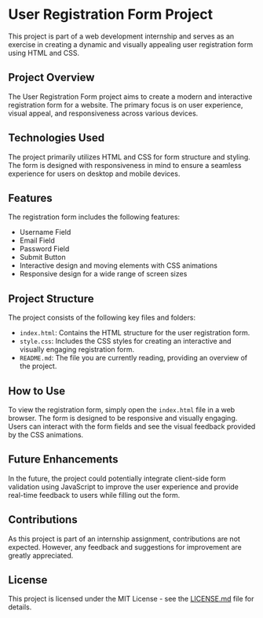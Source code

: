 # User Registration Form Project

This project is part of a web development internship and serves as an exercise in creating a dynamic and visually appealing user registration form using HTML and CSS.

## Project Overview

The User Registration Form project aims to create a modern and interactive registration form for a website. The primary focus is on user experience, visual appeal, and responsiveness across various devices.

## Technologies Used

The project primarily utilizes HTML and CSS for form structure and styling. The form is designed with responsiveness in mind to ensure a seamless experience for users on desktop and mobile devices.

## Features

The registration form includes the following features:

- Username Field
- Email Field
- Password Field
- Submit Button
- Interactive design and moving elements with CSS animations
- Responsive design for a wide range of screen sizes

## Project Structure

The project consists of the following key files and folders:

- `index.html`: Contains the HTML structure for the user registration form.
- `style.css`: Includes the CSS styles for creating an interactive and visually engaging registration form.
- `README.md`: The file you are currently reading, providing an overview of the project.

## How to Use

To view the registration form, simply open the `index.html` file in a web browser. The form is designed to be responsive and visually engaging. Users can interact with the form fields and see the visual feedback provided by the CSS animations.

## Future Enhancements

In the future, the project could potentially integrate client-side form validation using JavaScript to improve the user experience and provide real-time feedback to users while filling out the form.

## Contributions

As this project is part of an internship assignment, contributions are not expected. However, any feedback and suggestions for improvement are greatly appreciated.

## License

This project is licensed under the MIT License - see the [LICENSE.md](LICENSE.md) file for details.
